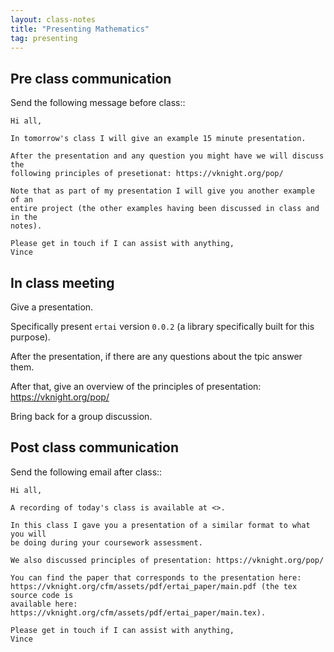 ```yaml
---
layout: class-notes
title: "Presenting Mathematics"
tag: presenting
---
```


## Pre class communication

Send the following message before class::

    Hi all,

    In tomorrow's class I will give an example 15 minute presentation.

    After the presentation and any question you might have we will discuss the
    following principles of presetionat: https://vknight.org/pop/

    Note that as part of my presentation I will give you another example of an
    entire project (the other examples having been discussed in class and in the
    notes).

    Please get in touch if I can assist with anything,
    Vince

## In class meeting

Give a presentation.

Specifically present `ertai` version `0.0.2` (a library specifically built for
this purpose).

After the presentation, if there are any questions about the tpic answer them.

After that, give an overview of the principles of presentation:
https://vknight.org/pop/

Bring back for a group discussion.

## Post class communication

Send the following email after class::

    Hi all,

    A recording of today's class is available at <>.

    In this class I gave you a presentation of a similar format to what you will
    be doing during your coursework assessment.

    We also discussed principles of presentation: https://vknight.org/pop/

    You can find the paper that corresponds to the presentation here:
    https://vknight.org/cfm/assets/pdf/ertai_paper/main.pdf (the tex source code is
    available here: https://vknight.org/cfm/assets/pdf/ertai_paper/main.tex).

    Please get in touch if I can assist with anything,
    Vince
